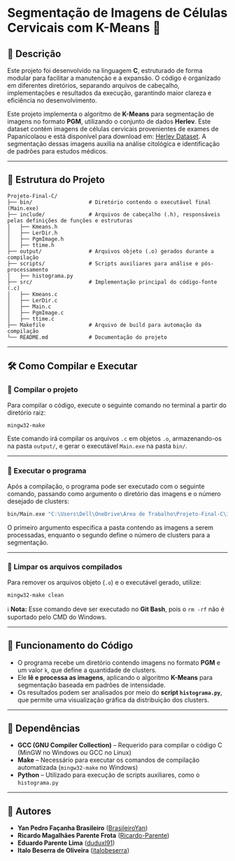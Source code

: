 # Segmentação de Imagens de Células Cervicais com K-Means 🎯

## 🚀 Descrição

Este projeto foi desenvolvido na linguagem **C**, estruturado de forma modular para facilitar a manutenção e a expansão. O código é organizado em diferentes diretórios, separando arquivos de cabeçalho, implementações e resultados da execução, garantindo maior clareza e eficiência no desenvolvimento.



Este projeto implementa o algoritmo de **K-Means** para segmentação de imagens no formato **PGM**, utilizando o conjunto de dados **Herlev**. Este dataset contém imagens de células cervicais provenientes de exames de Papanicolaou e está disponível para download em: [Herlev Dataset](https://mde-lab.aegean.gr/index.php/downloads/). A segmentação dessas imagens auxilia na análise citológica e identificação de padrões para estudos médicos.

---

## 📂 Estrutura do Projeto  

```
Projeto-Final-C/
├── bin/                  # Diretório contendo o executável final (Main.exe)
├── include/              # Arquivos de cabeçalho (.h), responsáveis pelas definições de funções e estruturas
│   ├── Kmeans.h
│   ├── LerDir.h
│   ├── PgmImage.h
│   ├── ttime.h
├── output/               # Arquivos objeto (.o) gerados durante a compilação
├── scripts/              # Scripts auxiliares para análise e pós-processamento
│   ├── histograma.py
├── src/                  # Implementação principal do código-fonte (.c)
│   ├── Kmeans.c
│   ├── LerDir.c
│   ├── Main.c
│   ├── PgmImage.c
│   ├── ttime.c
├── Makefile              # Arquivo de build para automação da compilação
└── README.md             # Documentação do projeto
```

---

## 🛠️ Como Compilar e Executar

### 🔹 Compilar o projeto
Para compilar o código, execute o seguinte comando no terminal a partir do diretório raiz:

```sh
mingw32-make
```

Este comando irá compilar os arquivos `.c` em objetos `.o`, armazenando-os na pasta `output/`, e gerar o executável `Main.exe` na pasta `bin/`.

---

### 🔹 Executar o programa
Após a compilação, o programa pode ser executado com o seguinte comando, passando como argumento o diretório das imagens e o número desejado de clusters:

```sh
bin/Main.exe "C:\Users\Dell\OneDrive\Área de Trabalho\Projeto-Final-C\images" 4
```

O primeiro argumento especifica a pasta contendo as imagens a serem processadas, enquanto o segundo define o número de clusters para a segmentação.

---

### 🔹 Limpar os arquivos compilados
Para remover os arquivos objeto (`.o`) e o executável gerado, utilize:

```sh
mingw32-make clean
```

ℹ️ **Nota:** Esse comando deve ser executado no **Git Bash**, pois o `rm -rf` não é suportado pelo CMD do Windows.

---

## 📜 Funcionamento do Código
- O programa recebe um diretório contendo imagens no formato **PGM** e um valor `k`, que define a quantidade de clusters.
- Ele **lê e processa as imagens**, aplicando o algoritmo **K-Means** para segmentação baseada em padrões de intensidade.
- Os resultados podem ser analisados por meio do **script `histograma.py`**, que permite uma visualização gráfica da distribuição dos clusters.

---

## 🔧 Dependências
- **GCC (GNU Compiler Collection)** – Requerido para compilar o código C (MinGW no Windows ou GCC no Linux)
- **Make** – Necessário para executar os comandos de compilação automatizada (`mingw32-make` no Windows)
- **Python** – Utilizado para execução de scripts auxiliares, como o `histograma.py`

---

## 📝 Autores
- **Yan Pedro Façanha Brasileiro** ([BrasileiroYan](https://github.com/BrasileiroYan))
- **Ricardo Magalhães Parente Frota** ([Ricardo-Parente](https://github.com/Ricardo-Parente))
- **Eduardo Parente Lima** ([duduxl91](https://github.com/duduxl91))
- **Italo Beserra de Oliveira** ([italobeserra](https://github.com/italobeserra))

